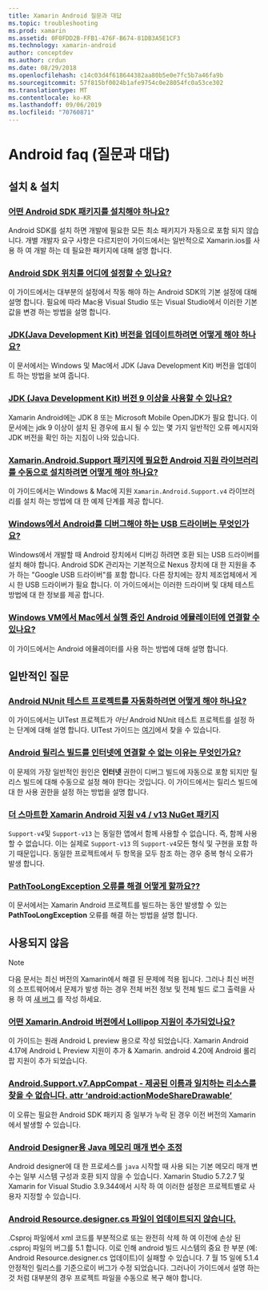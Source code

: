 ```yaml
---
title: Xamarin Android 질문과 대답
ms.topic: troubleshooting
ms.prod: xamarin
ms.assetid: 0F0FDD2B-FFB1-476F-B674-81DB3A5E1CF3
ms.technology: xamarin-android
author: conceptdev
ms.author: crdun
ms.date: 08/29/2018
ms.openlocfilehash: c14c03d4f618644382aa80b5e0e7fc5b7a46fa9b
ms.sourcegitcommit: 57f815bf0024b1afe9754c0e28054fc0a53ce302
ms.translationtype: MT
ms.contentlocale: ko-KR
ms.lasthandoff: 09/06/2019
ms.locfileid: "70760871"
---
```

# <a name="android-frequently-asked-questions"></a>Android faq (질문과 대답)

## <a name="installation--setup"></a>설치 & 설치

### <a name="which-android-sdk-packages-should-i-installinstall-android-sdk-packagesmd"></a>[어떤 Android SDK 패키지를 설치해야 하나요?](install-android-sdk-packages.md)

Android SDK를 설치 하면 개발에 필요한 모든 최소 패키지가 자동으로 포함 되지 않습니다. 개별 개발자 요구 사항은 다르지만이 가이드에서는 일반적으로 Xamarin.ios를 사용 하 여 개발 하는 데 필요한 패키지에 대해 설명 합니다.

### <a name="where-can-i-set-my-android-sdk-locationsandroid-sdk-locationmd"></a>[Android SDK 위치를 어디에 설정할 수 있나요?](android-sdk-location.md)

이 가이드에서는 대부분의 설정에서 작동 해야 하는 Android SDK의 기본 설정에 대해 설명 합니다. 필요에 따라 Mac용 Visual Studio 또는 Visual Studio에서 이러한 기본값을 변경 하는 방법을 설명 합니다.

### <a name="how-do-i-update-the-java-development-kit-jdk-versionupdate-jdkmd"></a>[JDK(Java Development Kit) 버전을 업데이트하려면 어떻게 해야 하나요?](update-jdk.md)

이 문서에서는 Windows 및 Mac에서 JDK (Java Development Kit) 버전을 업데이트 하는 방법을 보여 줍니다.

### <a name="can-i-use-java-development-kit-jdk-version-9-or-laterjdk9-errorsmd"></a>[JDK (Java Development Kit) 버전 9 이상을 사용할 수 있나요?](jdk9-errors.md)

Xamarin Android에는 JDK 8 또는 Microsoft Mobile OpenJDK가 필요 합니다. 이 문서에는 jdk 9 이상이 설치 된 경우에 표시 될 수 있는 몇 가지 일반적인 오류 메시지와 JDK 버전을 확인 하는 지침이 나와 있습니다.

### <a name="how-can-i-manually-install-the-android-support-libraries-required-by-the-xamarinandroidsupport-packagesinstall-android-support-librarymd"></a>[Xamarin.Android.Support 패키지에 필요한 Android 지원 라이브러리를 수동으로 설치하려면 어떻게 해야 하나요?](install-android-support-library.md)

이 가이드에서는 Windows & Mac에 지원 `Xamarin.Android.Support.v4` 라이브러리를 설치 하는 방법에 대 한 예제 단계를 제공 합니다.

### <a name="what-usb-drivers-do-i-need-to-debug-android-on-windowsandroid-drivers-debug-windowsmd"></a>[Windows에서 Android를 디버그해야 하는 USB 드라이버는 무엇인가요?](android-drivers-debug-windows.md)

Windows에서 개발할 때 Android 장치에서 디버깅 하려면 호환 되는 USB 드라이버를 설치 해야 합니다. Android SDK 관리자는 기본적으로 Nexus 장치에 대 한 지원을 추가 하는 "Google USB 드라이버"를 포함 합니다.
다른 장치에는 장치 제조업체에서 게시 한 USB 드라이버가 필요 합니다. 이 가이드에서는 이러한 드라이버 및 대체 테스트 방법에 대 한 정보를 제공 합니다.

### <a name="is-it-possible-to-connect-to-android-emulators-running-on-a-mac-from-a-windows-vmconnect-android-emulator-mac-windowsmd"></a>[Windows VM에서 Mac에서 실행 중인 Android 에뮬레이터에 연결할 수 있나요?](connect-android-emulator-mac-windows.md)

이 가이드에서는 Android 에뮬레이터를 사용 하는 방법에 대해 설명 합니다.

## <a name="general-questions"></a>일반적인 질문

### <a name="how-do-i-automate-an-android-nunit-test-projectautomate-android-nunit-testmd"></a>[Android NUnit 테스트 프로젝트를 자동화하려면 어떻게 해야 하나요?](automate-android-nunit-test.md)

이 가이드에서는 UITest 프로젝트가 _아닌_ Android NUnit 테스트 프로젝트를 설정 하는 단계에 대해 설명 합니다. UITest 가이드는 [여기](https://docs.microsoft.com/appcenter/test-cloud/preparing-for-upload/uitest)에서 찾을 수 있습니다.

### <a name="why-cant-my-android-release-build-connect-to-the-internetandroid-internetmd"></a>[Android 릴리스 빌드를 인터넷에 연결할 수 없는 이유는 무엇인가요?](android-internet.md)

이 문제의 가장 일반적인 원인은 **인터넷** 권한이 디버그 빌드에 자동으로 포함 되지만 릴리스 빌드에 대해 수동으로 설정 해야 한다는 것입니다. 이 가이드에서는 릴리스 빌드에 대 한 사용 권한을 설정 하는 방법을 설명 합니다.

### <a name="smarter-xamarin-android-support-v4--v13-nuget-packagesandroid-support-v4v13-librariesmd"></a>[더 스마트한 Xamarin Android 지원 v4 / v13 NuGet 패키지](android-support-v4v13-libraries.md)

`Support-v4`및 `Support-v13` 는 동일한 앱에서 함께 사용할 수 없습니다. 즉, 함께 사용할 수 없습니다. 이는 실제로 `Support-v13` 의 `Support-v4`모든 형식 및 구현을 포함 하기 때문입니다. 동일한 프로젝트에서 두 항목을 모두 참조 하는 경우 중복 형식 오류가 발생 합니다.

### <a name="how-do-i-resolve-a-pathtoolongexception-errorpath-too-long-exceptionmd"></a>[PathTooLongException 오류를 해결 어떻게 할까요??](path-too-long-exception.md)

이 문서에서는 Xamarin Android 프로젝트를 빌드하는 동안 발생할 수 있는 **PathTooLongException** 오류를 해결 하는 방법을 설명 합니다.

## <a name="deprecated"></a>사용되지 않음

> [!NOTE]
> 다음 문서는 최신 버전의 Xamarin에서 해결 된 문제에 적용 됩니다. 그러나 최신 버전의 소프트웨어에서 문제가 발생 하는 경우 전체 버전 정보 및 전체 빌드 로그 출력을 사용 하 여 [새 버그](~/cross-platform/troubleshooting/questions/howto-file-bug.md) 를 작성 하세요.

### <a name="what-version-of-xamarinandroid-added-lollipop-supportxa-lollipopmd"></a>[어떤 Xamarin.Android 버전에서 Lollipop 지원이 추가되었나요?](xa-lollipop.md)

이 가이드는 원래 Android L preview 용으로 작성 되었습니다. Xamarin Android 4.17에 Android L Preview 지원이 추가 & Xamarin. android 4.20에 Android 롤리팝 지원이 추가 되었습니다.

### <a name="androidsupportv7appcompat---no-resource-found-that-matches-the-given-name-attr-androidactionmodesharedrawablemissing-action-mode-share-drawablemd"></a>[Android.Support.v7.AppCompat - 제공된 이름과 일치하는 리소스를 찾을 수 없습니다. attr ‘android:actionModeShareDrawable’](missing-action-mode-share-drawable.md)

이 오류는 필요한 Android SDK 패키지 중 일부가 누락 된 경우 이전 버전의 Xamarin에서 발생할 수 있습니다.

### <a name="adjusting-java-memory-parameters-for-the-android-designerandroid-designer-java-memorymd"></a>[Android Designer용 Java 메모리 매개 변수 조정](android-designer-java-memory.md)

Android designer에 대 한 프로세스를 `java` 시작할 때 사용 되는 기본 메모리 매개 변수는 일부 시스템 구성과 호환 되지 않을 수 있습니다. Xamarin Studio 5.7.2.7 및 Xamarin for Visual Studio 3.9.344에서 시작 하 여 이러한 설정은 프로젝트별로 사용자 지정할 수 있습니다.

### <a name="my-android-resourcedesignercs-file-will-not-updateresource-designer-wont-updatemd"></a>[Android Resource.designer.cs 파일이 업데이트되지 않습니다.](resource-designer-wont-update.md)

.Csproj 파일에서 xml 코드를 부분적으로 또는 완전히 삭제 하 여 이전에 손상 된 .csproj 파일의 버그를 5.1 합니다. 이로 인해 android 빌드 시스템의 중요 한 부분 (예: Android Resource.designer.cs 업데이트)이 실패할 수 있습니다. 7 월 15 일에 5.1.4 안정적인 릴리스를 기준으로이 버그가 수정 되었습니다. 그러나이 가이드에서 설명 하는 것 처럼 대부분의 경우 프로젝트 파일을 수동으로 복구 해야 합니다.
